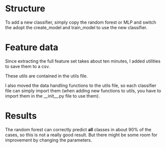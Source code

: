 

# Structure

To add a new classifier, simply copy the random forest or MLP and switch the adopt the create_model and train_model to use the new classifier.

# Feature data

Since extracting the full feature set takes about ten minutes, I added utilities to save them to a csv.

These utils are contained in the utils file.

I also moved the data handling functions to the utils file, so each classifier file can simply import them (when adding new functions to utils, you have to import them in the \_\_init__.py file to use them).


# Results
The random forest can correctly predict __all__ classes in about 90% of the cases, so this is not a really good result. But there might be some room for improvement by changing the parameters.
